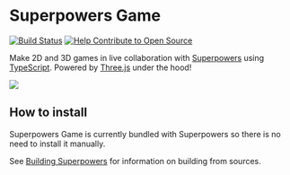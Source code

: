 # Superpowers Game

[![Build Status](https://travis-ci.org/superpowers/superpowers-game.svg?branch=master)](https://travis-ci.org/superpowers/superpowers-game)
[![Help Contribute to Open Source](https://www.codetriage.com/superpowers/superpowers-game/badges/users.svg)](https://www.codetriage.com/superpowers/superpowers-game)

Make 2D and 3D games in live collaboration with [Superpowers](http://superpowers-html5.com/) using [TypeScript](http://www.typescriptlang.org/). Powered by [Three.js](http://threejs.org/) under the hood!

![](http://i.imgur.com/l9mtEv0.gif)

## How to install

Superpowers Game is currently bundled with Superpowers so there is no need to install it manually.

See [Building Superpowers](http://docs.superpowers-html5.com/en/development/building-superpowers) for information on building from sources.
